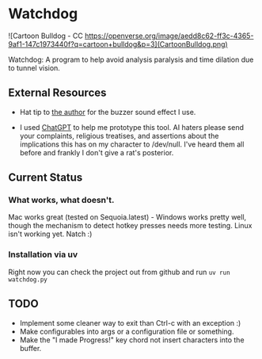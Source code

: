 # Watchdog

![Cartoon Bulldog - CC
https://openverse.org/image/aedd8c62-ff3c-4365-9af1-147c1973440f?q=cartoon+bulldog&p=3](CartoonBulldog.png)

Watchdog: A program to help avoid analysis paralysis and time dilation due to tunnel vision.

## External Resources

- Hat tip to [the author](https://pixabay.com/sound-effects/buzzer-or-wrong-answer-20582/) 
for the buzzer sound effect I use.

- I used [ChatGPT](https://chatgpt.com/) to help me prototype this tool. AI
haters please send your complaints, religious treatises, and assertions about
the implications this has on my character to /dev/null. I've heard them all
before and frankly I don't give a rat's posterior.

## Current Status

### What works, what doesn't.
Mac works great (tested on Sequoia.latest) - Windows works pretty well, though
the mechanism to detect hotkey presses needs more testing. Linux isn't working
yet. Natch :)

### Installation via uv

Right now you can check the project out from github and run `uv run watchdog.py`

## TODO

- Implement some cleaner way to exit than Ctrl-c with an exception :)
- Make configurables into args or a configuration file or something.
- Make the "I made Progress!" key chord not insert characters into the buffer.
